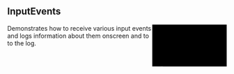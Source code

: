 ## InputEvents
<img src="./Example.jpg" height="96px" align="right">

Demonstrates how to receive various input events and logs information about them onscreen and to to the log.